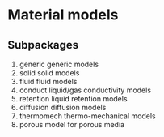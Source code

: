 # Material models

## Subpackages
1. generic    generic models
2. solid      solid models
3. fluid      fluid models
4. conduct    liquid/gas conductivity models
5. retention  liquid retention models
6. diffusion  diffusion models
7. thermomech thermo-mechanical models
8. porous     model for porous media
